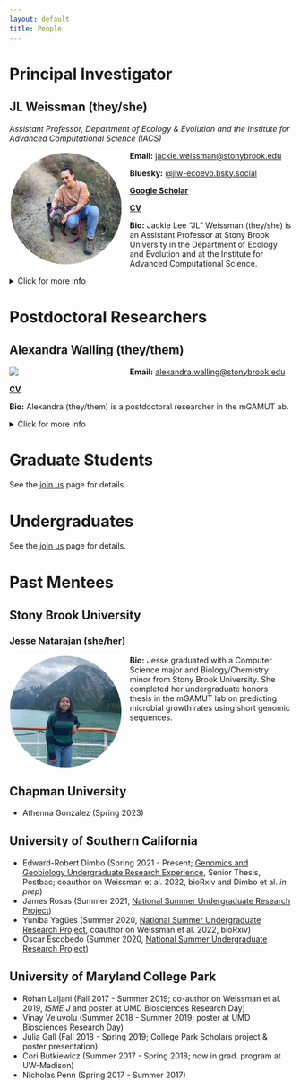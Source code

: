 ```yaml
---
layout: default
title: People
---
```



# Principal Investigator

## JL Weissman (they/she)

*Assistant Professor, Department of Ecology & Evolution and the Institute for Advanced Computational Science (IACS)*

<img align="left" src="/img/headshot1c.png" width="200px" style="padding-right: 15px">

**Email:** <jackie.weissman@stonybrook.edu>

**Bluesky:** [@jlw-ecoevo.bsky.social](https://bsky.app/profile/jlw-ecoevo.bsky.social)

**[Google Scholar](https://scholar.google.com/citations?user=IaAUSiQAAAAJ&hl=en)**

**[CV](https://jlw-ecoevo.github.io/CV_JLW.pdf)**

**Bio:**  Jackie Lee “JL” Weissman (they/she) is an Assistant Professor at Stony Brook University in the Department of Ecology and Evolution and at the Institute for Advanced Computational Science.

<details>

<summary>Click for more info</summary>

Her research examines how microbes survive and thrive across diverse environments. She develops new tools to infer what microbes are doing and can do from DNA sequences captured directly from the environment (“metagenomes”), aiming to improve the representation of microbially-mediated biogeochemical cycles in global climate models. She also has a special interest in using a combination of comparative genomics, population genetics, and mathematical models to understand the ancient and ongoing battle between microbes and their viruses. She believes all students, with supportive training and mentorship, can become highly-capable computational biologists, and loves to show students how a little coding can go a long way.

Previously, JL served as the inaugural Director for Proposal Development at the City College of New York, where they managed large, interdisciplinary efforts to bring center-level funding to the college and trained early-career researchers in grantmaking. They maintain research affiliations in biology at CCNY and the University of Southern California and have taught at The Cooper Union School of Art. Before returning to New York, they were faculty at Chapman University, where they ran a computational biology research lab, taught, and developed initiatives to improve mentorship at the college level. 

</details>

# Postdoctoral Researchers

## Alexandra Walling (they/them)

<img align="left" src="/img/walling.png" width="200px" style="padding-right: 15px">

**Email:** <alexandra.walling@stonybrook.edu>

**[CV](https://jlw-ecoevo.github.io/cv_academia_walling-jan-2025.pdf)**

**Bio:** Alexandra (they/them) is a postdoctoral researcher in the mGAMUT ab.

<details>

<summary>Click for more info</summary>

They earned their B.S. in Biology at California State University, Monterey Bay before joining the American Museum of Natural History first as a Helen Fellow and then as a PhD student through the Richard Gilder Graduate School. Their research at AMNH has included comparative questions in prokaryotic and viral evolution. Their PhD work used comparative genomic and phylogenetic techniques to untangle how horizontal gene transfer and secondary loss shaped the evolution of photosynthesis in Erythrobacteraceae, a family of Alphaproteobacteria which show a scattered distribution of a gene cluster encoding photosynthesis. Alexandra's first postdoc at the University of Rhode Island was spent focusing on the problem of how we can filter large genomic datasets to increase signal and reduce noise by developing tools to predict which genomic loci have the most utility for downstream phylogenetic analysis. They used extensive simulations and compared machine learning models for phylogenetic utility determination. 

Alexandra is broadly interested in using a wide range of computational tools to answer questions related to microbial evolution and ecology, particularly how horizontal gene transfer among populations of bacteria may drive bacterial evolution in response to biogeochemical cycling. Alexandra also enjoys teaching and mentoring undergraduate and graduate students just starting out in evolutionary and computational biology. When not working, Alexandra enjoys exploring the great outdoors with their former laboratory beagle, Darwin.

</details>

# Graduate Students

See the [join us](/join.html) page for details.

# Undergraduates

See the [join us](/join.html) page for details.

# Past Mentees

## Stony Brook University

### Jesse Natarajan (she/her)

<img align="left" src="/img/jesse.png" width="200px" style="padding-right: 15px">

**Bio:** Jesse graduated with a Computer Science major and Biology/Chemistry minor from Stony Brook University. She completed her undergraduate honors thesis in the mGAMUT lab on predicting microbial growth rates using short genomic sequences.

<br clear="left"/>


## Chapman University

- Athenna Gonzalez (Spring 2023)

## University of Southern California

- Edward-Robert Dimbo (Spring 2021 - Present; [Genomics and Geobiology Undergraduate Research Experience](https://www.darkenergybiosphere.org/education-diversity/for-undergraduates/ggure/), Senior Thesis, Postbac; coauthor on Weissman et al. 2022, bioRxiv and Dimbo et al. *in prep*)
- James Rosas  (Summer 2021, [National Summer Undergraduate Research Project](https://nsurp.org/))
- Yuniba Yagües (Summer 2020, [National Summer Undergraduate Research Project](https://nsurp.org/), coauthor on Weissman et al. 2022, bioRxiv)
- Oscar Escobedo (Summer 2020, [National Summer Undergraduate Research Project](https://nsurp.org/))

## University of Maryland College Park

- Rohan Laljani (Fall 2017 - Summer 2019; co-author on Weissman et al. 2019, *ISME J* and poster at UMD Biosciences Research Day)
- Vinay Veluvolu (Summer 2018 - Summer 2019; poster at UMD Biosciences Research Day)
- Julia Gall (Fall 2018 - Spring 2019; College Park Scholars project & poster presentation)
- Cori Butkiewicz (Summer 2017 - Spring 2018; now in grad. program at UW-Madison)
- Nicholas Penn (Spring 2017 - Summer 2017)
